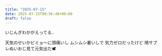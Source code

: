 ```yaml
---
title: "2025-07-15"
date: 2025-07-15T06:56:48+00:00
draft: false
---
```



いじんぎわかがえってる‥


天気のせいかビミョ～に頭痛いし
ムシムシ暑いしで
気力ゼロだったけど
鳩サブレぬいおじ見て元気出た🕊️

